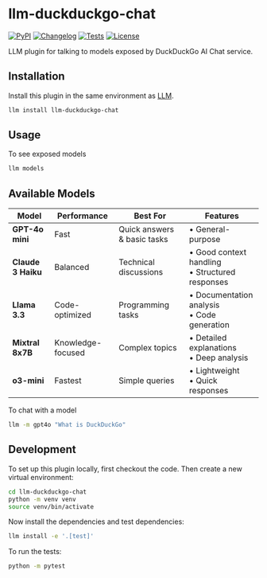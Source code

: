 # llm-duckduckgo-chat

[![PyPI](https://img.shields.io/pypi/v/llm-duckduckgo-chat.svg)](https://pypi.org/project/llm-duckduckgo-chat/)
[![Changelog](https://img.shields.io/github/v/release/sukhbinder/llm-duckduckgo-chat?include_prereleases&label=changelog)](https://github.com/sukhbinder/llm-duckduckgo-chat/releases)
[![Tests](https://github.com/sukhbinder/llm-duckduckgo-chat/actions/workflows/test.yml/badge.svg)](https://github.com/sukhbinder/llm-duckduckgo-chat/actions/workflows/test.yml)
[![License](https://img.shields.io/badge/license-Apache%202.0-blue.svg)](https://github.com/sukhbinder/llm-duckduckgo-chat/blob/main/LICENSE)

LLM plugin for talking to models exposed by DuckDuckGo AI Chat service.


## Installation

Install this plugin in the same environment as [LLM](https://llm.datasette.io/).

```bash
llm install llm-duckduckgo-chat
```
## Usage

To see exposed models

```bash
llm models
```

## Available Models

| Model | Performance | Best For | Features |
|-------|------------|----------|-----------|
| **GPT-4o mini** | Fast | Quick answers & basic tasks | • General-purpose |
| **Claude 3 Haiku** | Balanced | Technical discussions | • Good context handling<br>• Structured responses |
| **Llama 3.3** | Code-optimized | Programming tasks | • Documentation analysis<br>• Code generation |
| **Mixtral 8x7B** | Knowledge-focused | Complex topics | • Detailed explanations<br>• Deep analysis |
| **o3-mini** | Fastest | Simple queries | • Lightweight<br>• Quick responses |


To chat with a model

```bash
llm -m gpt4o "What is DuckDuckGo"
```

## Development

To set up this plugin locally, first checkout the code. Then create a new virtual environment:

```bash
cd llm-duckduckgo-chat
python -m venv venv
source venv/bin/activate
```
Now install the dependencies and test dependencies:
```bash
llm install -e '.[test]'
```
To run the tests:
```bash
python -m pytest
```
